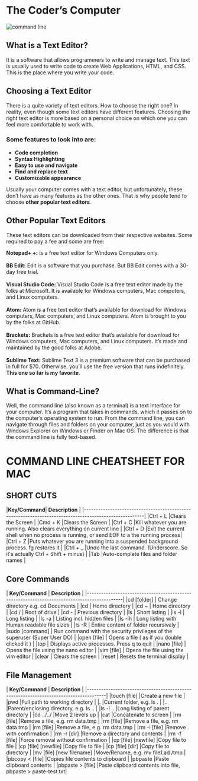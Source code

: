 # The Coder’s Computer

![command line](https://encrypted-tbn0.gstatic.com/images?q=tbn:ANd9GcSlsdtcIglAIZihdz2fn6VBMGHA-kx2knmuzfrpEc7HXNYaM4j8YQ&s "Command Line Logo")

## What is a Text Editor?
It is a software that allows programmers to write and manage text. This text is usually used to write code to create Web Applications, HTML, and CSS. This is the place where you write your code.

## Choosing a Text Editor
There is a quite variety of text editors. How to choose the right one? In reality, even though some text editors have different features. Choosing the right text editor is more based on a personal choice on which one you can feel more comfortable to work with. 

### Some features to look into are:
+ **Code completion**
+ **Syntax Highlighting**
+ **Easy to use and navigate**
+ **Find and replace text**
+ **Customizable appearance** 

Usually your computer comes with a text editor, but unfortunately, these don’t have as many features as the other ones. That is why people tend to choose **other popular text editors**.

## Other Popular Text Editors
These text editors can be downloaded from their respective websites. Some required to pay a fee and some are free: 

**Notepad+ +:** is a free text editor for Windows Computers only.<br />
<br />
**BB Edit:** Edit is a software that you purchase. But BB Edit comes with a 30- day free trial.<br />
<br />
**Visual Studio Code:** Visual Studio Code is a free text editor made by the folks at Microsoft. It is available for Windows computers, Mac computers, and Linux computers.<br />
<br />
**Atom:** Atom is a free text editor that’s available for download for Windows computers, Mac computers, and Linux computers. Atom is brought to you by the folks at GitHub.<br />
<br />
**Brackets:** Brackets is a free text editor that’s available for download for Windows computers, Mac computers, and Linux computers. It’s made and maintained by the good folks at Adobe. <br />
<br />
**Sublime Text:** Sublime Text 3 is a premium software that can be purchased in full for $70. Otherwise, you’ll use the free version that runs indefinitely. **This one so far is my favorite**. 

## What is Command-Line?
Well, the command line (also known as a terminal) is a text interface for your computer. It’s a program that takes in commands, which it passes on to the computer’s operating system to run.
From the command line, you can navigate through files and folders on your computer, just as you would with Windows Explorer on Windows or Finder on Mac OS. The difference is that the command line is fully text-based.

# COMMAND LINE CHEATSHEET FOR MAC

## SHORT CUTS

|__Key/Command__|                     __Description__                                                   |
|-------------------------------------------------------------------------------------------------------|
|Ctrl + L	      |Clears the Screen                                                                      |
|Cmd + K	      |Clears the Screen                                                                      |
|Ctrl + C	      |Kill whatever you are running. Also clears everything on current line                  |
|Ctrl + D	      |Exit the current shell when no process is running, or send EOF to a the running process|
|Ctrl + Z	      |Puts whatever you are running into a suspended background process. fg restores it      |
|Ctrl + _	      |Undo the last command. (Underscore. So it's actually Ctrl + Shift + minus)             |
|Tab	          |Auto-complete files and folder names                                                   |

## Core Commands

| __Key/Command__ |                     __Description__                                       |
|---------------------------------------------------------------------------------------------|
|cd [folder]	    | Change directory e.g. cd Documents                                        |
|cd	              | Home directory                                                            |
|cd ~	            | Home directory                                                            |
|cd /   	        | Root of drive                                                             |
|cd -	            | Previous directory                                                        |
|ls	              | Short listing                                                             |
|ls -l	          | Long listing                                                              |
|ls -a	          | Listing incl. hidden files                                                |
|ls -lh	          | Long listing with Human readable file sizes                               |
|ls -R	          | Entire content of folder recursively                                      |
|sudo [command]	  | Run command with the security privileges of the superuser (Super User DO) |
|open [file]	    | Opens a file ( as if you double clicked it )                              |
|top	            | Displays active processes. Press q to quit                                |
|nano [file]	    | Opens the file using the nano editor                                      |
|vim [file]	      | Opens the file using the vim editor                                       |
|clear	          | Clears the screen                                                         |
|reset	          | Resets the terminal display                                               |

## File Management

| __Key/Command__         |                     __Description__                        |
|--------------------------------------------------------------------------------------|
|touch [file]	            |Create a new file                                           |
|pwd	                    |Full path to working directory                              |
|.	                      |Current folder, e.g. ls .                                   |
|..	                      |Parent/enclosing directory, e.g. ls ..                      |
|ls -l ..       	        |Long listing of parent directory                            |
|cd ../../	              |Move 2 levels up                                            |
|cat	                    |Concatenate to screen                                       |
|rm [file]	              |Remove a file, e.g. rm data.tmp                             |
|rm [file]	              |Remove a file, e.g. rm data.tmp                             |
|rm [file]	              |Remove a file, e.g. rm data.tmp                             |
|rm -i [file]	            |Remove with confirmation                                    |
|rm -r [dir]	            |Remove a directory and contents                             |
|rm -f [file]	            |Force removal without confirmation                          |
|cp [file] [newfile]      |Copy file to file                                           |
|cp [file] [newfile]	    |Copy file to file                                           |
|cp [file] [dir]	        |Copy file to directory                                      |
|mv [file] [new filename] |Move/Rename, e.g. mv file1.ad /tmp                          |
|pbcopy < [file]	        |Copies file contents to clipboard                           |
|pbpaste	                |Paste clipboard contents                                    |
|pbpaste > [file]	        |Paste clipboard contents into file, pbpaste > paste-test.txt|
